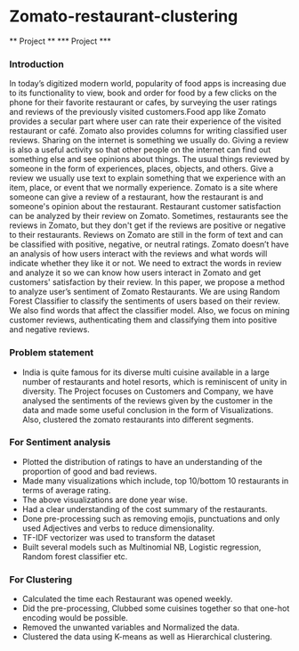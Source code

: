 # Zomato-restaurant-clustering

** Project **
*** Project ***


### Introduction 
In today’s digitized modern world, popularity of food apps is increasing due to its functionality to view, book and order for food by a few clicks on the phone for their favorite restaurant or cafes, by surveying the user ratings and reviews of the previously visited customers.Food app like Zomato provides a secular part where user can rate their experience of the visited restaurant or café. Zomato also provides columns for writing classified user reviews. Sharing on the internet is something we usually do. Giving a review is also a useful activity so that other people on the internet can find out something else and see opinions about things. The usual things reviewed by someone in the form of experiences, places, objects, and others. Give a review we usually use text to explain something that we experience with an item, place, or event that we normally experience. Zomato is a site where someone can give a review of a restaurant, how the restaurant is and someone's opinion about the restaurant. Restaurant customer satisfaction can be analyzed by their review on Zomato. Sometimes, restaurants see the reviews in Zomato, but they don't get if the reviews are positive or negative to their restaurants. Reviews on Zomato are still in the form of text and can be classified with positive, negative, or neutral ratings. Zomato doesn’t have an analysis of how users interact with the reviews and what words will indicate whether they like it or not. We need to extract the words in review and analyze it so we can know how users interact in Zomato and get customers' satisfaction by their review. In this paper, we propose a method to analyze user’s sentiment of Zomato Restaurants. We are using Random Forest Classifier to classify the sentiments of users based on their review. We also find words that affect the classifier model. Also, we focus on mining customer reviews, authenticating them and classifying them into positive and negative reviews.

### Problem statement 
- India is quite famous for its diverse multi cuisine available in a large number of restaurants and hotel resorts, which is reminiscent of unity in diversity. The Project focuses on Customers and Company, we have analysed the sentiments of the reviews given by the customer in the data and made some useful conclusion in the form of Visualizations. Also, clustered the zomato restaurants into different segments.

### For Sentiment analysis
- Plotted the distribution of ratings to have an understanding of the proportion of good and bad reviews.
- Made many visualizations which include, top 10/bottom 10 restaurants in terms of average rating.
- The above visualizations are done year wise.
- Had a clear understanding of the cost summary of the restaurants.
- Done pre-processing such as removing emojis, punctuations and only used Adjectives and verbs to reduce dimensionality.
- TF-IDF vectorizer was used to transform the dataset
- Built several models such as Multinomial NB, Logistic regression, Random forest classifier etc.

### For Clustering
- Calculated the time each Restaurant was opened weekly.
- Did the pre-processing, Clubbed some cuisines together so that one-hot encoding would be possible.
- Removed the unwanted variables and Normalized the data.
- Clustered the data using K-means as well as Hierarchical clustering.
